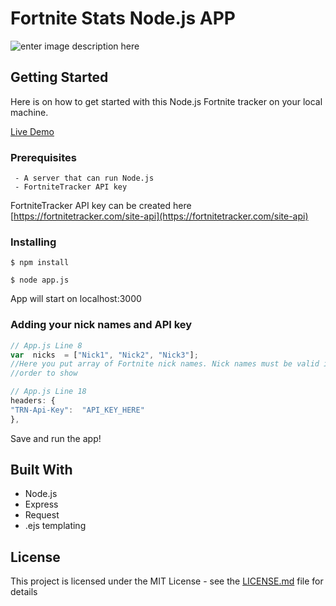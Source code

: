 # Fortnite Stats Node.js APP

![enter image description here](https://i.imgur.com/zl5DiHC.png)


## Getting Started

Here is on how to get started with this Node.js Fortnite tracker on your local machine.

[Live Demo](https://fortnite-tracker-srdja.herokuapp.com/)

### Prerequisites

```
 - A server that can run Node.js
 - FortniteTracker API key
```
FortniteTracker API key can be created here [https://fortnitetracker.com/site-api](https://fortnitetracker.com/site-api)

### Installing

    $ npm install
    
    $ node app.js
    
App will start on localhost:3000

### Adding your nick names and API key

```javascript
// App.js Line 8
var  nicks  = ["Nick1", "Nick2", "Nick3"];
//Here you put array of Fortnite nick names. Nick names must be valid in 
//order to show
```

```javascript
// App.js Line 18
headers: {
"TRN-Api-Key":  "API_KEY_HERE"
},
```
Save and run the app!

## Built With

 - Node.js
 - Express
 - Request
 - .ejs templating


## License

This project is licensed under the MIT License - see the [LICENSE.md](LICENSE.md) file for details
